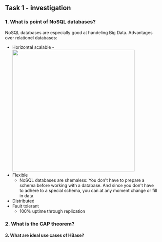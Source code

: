 ## Task 1 - investigation
### 1. What is point of NoSQL databases?

NoSQL databases are especially good at handeling Big Data. 
Advantages over relationel databases:

- Horizontal scalable 
      -  <img src="https://media-exp1.licdn.com/dms/image/C4E12AQGTvaEI8H8q4g/article-cover_image-shrink_720_1280/0/1570364364976?e=1623888000&v=beta&t=gX7kmwymPkopN411vzCNeE1pZqmdk5ZpCzyBsO4N7DE" width="400">
- Flexible
  - NoSQL databases are shemaless: You don't have to prepare a schema before working with a database. And since you don't have to adhere to a special schema, you can at any moment change or fill in data.
- Distributed
- Fault tolerant
  - 100% uptime through replication



### 2. What is the CAP theorem?

#### 3. What are ideal use cases of HBase?

